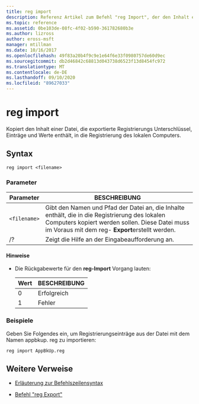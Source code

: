 ```yaml
---
title: reg import
description: Referenz Artikel zum Befehl "reg Import", der den Inhalt einer Datei mit exportierten Registrierungs unter Schlüsseln, Einträgen und Werten in die Registrierung des lokalen Computers kopiert.
ms.topic: reference
ms.assetid: 0be103de-08fc-4f02-b590-361782680b3e
ms.author: lizross
author: eross-msft
manager: mtillman
ms.date: 10/16/2017
ms.openlocfilehash: 49f83a20b4f9c9e1e64f6e33f0980757de60d9ec
ms.sourcegitcommit: db2d46842c68813d043738d6523f13d8454fc972
ms.translationtype: MT
ms.contentlocale: de-DE
ms.lasthandoff: 09/10/2020
ms.locfileid: "89627033"
---
```

# <a name="reg-import"></a>reg import

Kopiert den Inhalt einer Datei, die exportierte Registrierungs Unterschlüssel, Einträge und Werte enthält, in die Registrierung des lokalen Computers.

## <a name="syntax"></a>Syntax

```
reg import <filename>
```

### <a name="parameters"></a>Parameter

| Parameter | BESCHREIBUNG |
|--|--|
| `<filename>` | Gibt den Namen und Pfad der Datei an, die Inhalte enthält, die in die Registrierung des lokalen Computers kopiert werden sollen. Diese Datei muss im Voraus mit dem reg- **Export**erstellt werden. |
| /? | Zeigt die Hilfe an der Eingabeaufforderung an. |

#### <a name="remarks"></a>Hinweise

- Die Rückgabewerte für den **reg-Import** Vorgang lauten:

    | Wert | BESCHREIBUNG |
    |--|--|
    | 0 | Erfolgreich |
    | 1 | Fehler |

### <a name="examples"></a>Beispiele

Geben Sie Folgendes ein, um Registrierungseinträge aus der Datei mit dem Namen appbkup. reg zu importieren:

```
reg import AppBkUp.reg
```

## <a name="additional-references"></a>Weitere Verweise

- [Erläuterung zur Befehlszeilensyntax](command-line-syntax-key.md)

- [Befehl "reg Export"](reg-export.md)
